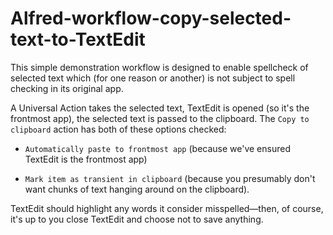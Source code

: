# Alfred-workflow-copy-selected-text-to-TextEdit
This simple demonstration workflow is designed to enable spellcheck of selected text which (for one reason or another) is not subject to spell checking in its original app.

A Universal Action takes the selected text, TextEdit is opened (so it's the frontmost app), the selected text is passed to the clipboard. The `Copy to clipboard` action has both of these options checked:

- `Automatically paste to frontmost app` (because we've ensured TextEdit is the frontmost app)

- `Mark item as transient in clipboard` (because you presumably don't want chunks of text hanging around on the clipboard).

TextEdit should highlight any words it consider misspelled—then, of course, it's up to you close TextEdit and choose not to save anything.
